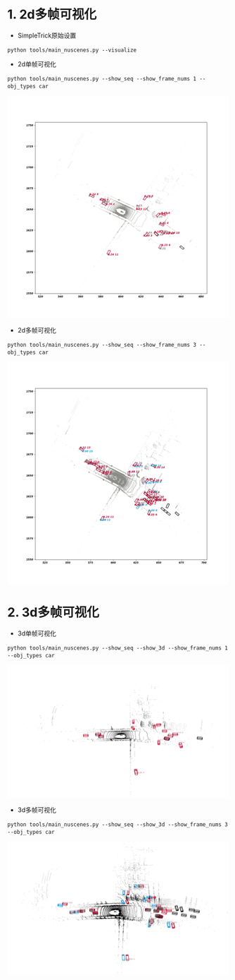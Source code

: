# 1. 2d多帧可视化

- SimpleTrick原始设置

`python tools/main_nuscenes.py --visualize`

- 2d单帧可视化

`python tools/main_nuscenes.py --show_seq --show_frame_nums 1 --obj_types car`

![img_2.png](img_2.png)


- 2d多帧可视化

`python tools/main_nuscenes.py --show_seq --show_frame_nums 3 --obj_types car`

![img_3.png](img_3.png)

# 2. 3d多帧可视化

- 3d单帧可视化

`python tools/main_nuscenes.py --show_seq --show_3d --show_frame_nums 1 --obj_types car`

![img_1.png](img_1.png)

- 3d多帧可视化

`python tools/main_nuscenes.py --show_seq --show_3d --show_frame_nums 3 --obj_types car`

![img.png](img.png)